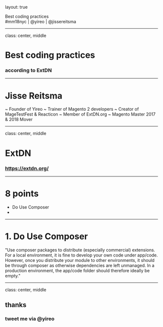 layout: true
<div class="slide-heading">Best coding practices</div>
<div class="slide-footer">
    <span>#mm18nyc | @yireo | @jissereitsma</span>
</div>

---
class: center, middle
# Best coding practices
### according to ExtDN

---
# Jisse Reitsma
~ Founder of Yireo
~ Trainer of Magento 2 developers
~ Creator of MageTestFest & Reacticon
~ Member of ExtDN.org
~ Magento Master 2017 & 2018 Mover


---
class: center, middle
# ExtDN
### https://extdn.org/

---
# 8 points
- Do Use Composer
- 

---
# 1. Do Use Composer
"Use composer packages to distribute (especially commercial) extensions. For a local environment, it is fine to develop your own code under app/code. However, once you distribute your module to other environments, it should be through composer as otherwise dependencies are left unmanaged. In a production environment, the app/code folder should therefore ideally be empty."


---
class: center, middle
## thanks
### tweet me via @yireo